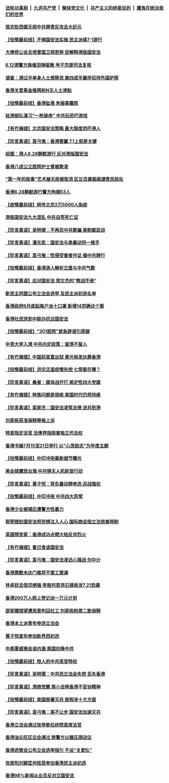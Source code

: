 ####  [法轮功真相](../../../../basic/blob/master/README.md?t=07011801) &nbsp;|&nbsp; [九评共产党](../../../../9ping.md/blob/master/README.md?t=07011801) &nbsp;|&nbsp; [解体党文化](../../../../jtdwh.md/blob/master/README.md?t=07011801)  &nbsp;|&nbsp; [共产主义的终极目的](../../../../gczydzjmd.md/blob/master/README.md?t=07011801) &nbsp;|&nbsp; [魔鬼在统治我们的世界](../../../../mgztzwmdsj.md/blob/master/README.md?t=07011801) 

#### [班农批西媒无视中共罪责反攻击大纪元](../pages/nsc415/n12222770.md?t=07011801) 

#### [【役情最前线】不惧国安法实施 民主派续7·1游行](../pages/nsc415/n12223038.md?t=07011801) 

#### [大律师公会去信曾国卫郑若骅 促解释港版国安法](../pages/nsc415/n12220788.md?t=07011801) 

#### [6.12港警方施催泪弹驱散 岑子杰提司法复核](../pages/nsc415/n12220777.md?t=07011801) 

#### [调查：港过半单身人士想移民 逾四成半冀伴侣持外国护照](../pages/nsc415/n12220751.md?t=07011801) 

#### [香港关爱基金推两轮N无人士津贴](../pages/nsc415/n12220704.md?t=07011801) 

#### [【役情最前线】香港坠落 朱镕基震怒](../pages/nsc415/n12220225.md?t=07011801) 

#### [驻港部队演习“一枪毙命” 中共玩恐吓游戏](../pages/nsc415/n12220496.md?t=07011801) 

#### [【有冇搞错】北京国安法策略 最大限度恐吓港人](../pages/nsc415/n12219875.md?t=07011801) 

#### [【珍言真语】袁弓夷：香港要赢 7.1上街是关键](../pages/nsc415/n12219745.md?t=07011801) 

#### [组图：港人6.28静默游行 反对港版国安法](../pages/nsc415/n12218602.md?t=07011801) 

#### [香港八成公立医院护士曾被欺凌](../pages/nsc415/n12218223.md?t=07011801) 

#### [“第一年的故事”艺术展无故被取消 区议员龚振祺谴责民政处](../pages/nsc415/n12218186.md?t=07011801) 

#### [香港6.28静默游行警方拘捕53人](../pages/nsc415/n12218138.md?t=07011801) 

#### [【疫情最前线】网传北京2万5000人染疫](../pages/nsc415/n12218099.md?t=07011801) 

#### [港版国安法九大混乱 中共自签死亡证](../pages/nsc415/n12218021.md?t=07011801) 

#### [【珍言真语】吴明德：不再忍中共欺骗 美制裁启动](../pages/nsc415/n12217501.md?t=07011801) 

#### [【珍言真语】潘东凯：国安法与美暴动同一推手](../pages/nsc415/n12217156.md?t=07011801) 

#### [【珍言真语】袁弓夷：性侵受害者作证 揭中共罪行](../pages/nsc415/n12215243.md?t=07011801) 

#### [【役情最前线】香港道人解析立蛋与中共气数](../pages/nsc415/n12214402.md?t=07011801) 

#### [【珍言真语】应对国安法 郑文杰的“教战手册”](../pages/nsc415/n12213003.md?t=07011801) 

#### [新民主同盟公布立法会选举 及民主派初选名单](../pages/nsc415/n12212919.md?t=07011801) 

#### [香港政府6月底起每户派十口罩 新增14宗确诊个案](../pages/nsc415/n12212899.md?t=07011801) 

#### [香港社民连到中联办抗议国安法](../pages/nsc415/n12212886.md?t=07011801) 

#### [【役情最前线】“301医院”紧急辟谣引质疑](../pages/nsc415/n12212303.md?t=07011801) 

#### [中资大举入港 中共内定政策：留港不留人](../pages/nsc415/n12212567.md?t=07011801) 

#### [【有冇搞错】中国前首富出狱 黄光裕发达靠香港](../pages/nsc415/n12212212.md?t=07011801) 

#### [【役情最前线】洪灾泛滥疫情失控 七常委在哪？](../pages/nsc415/n12209889.md?t=07011801) 

#### [【珍言真语】桑普：媒体战开打 美定性四大党媒](../pages/nsc415/n12210503.md?t=07011801) 

#### [【有冇搞错】种族问题是顽疾 美国时代仍将持续](../pages/nsc415/n12209616.md?t=07011801) 

#### [【珍言真语】梁家杰：国安法凌驾法律 送共到港](../pages/nsc415/n12209615.md?t=07011801) 

#### [刘家栋获准保释等候上诉](../pages/nsc415/n12207989.md?t=07011801) 

#### [特首指定法官 法律界指损害独立司法权](../pages/nsc415/n12208034.md?t=07011801) 

#### [香港书展7月15至21日举行 以“心灵励志”为年度主题](../pages/nsc415/n12208024.md?t=07011801) 

#### [【役情最前线】中印冲突最新细节曝光](../pages/nsc415/n12207862.md?t=07011801) 

#### [美全球鹰现台海 中共惧无人机斩首行动](../pages/nsc415/n12207763.md?t=07011801) 

#### [【珍言真语】黄子悦：背负暴动罪参选 迎战强权](../pages/nsc415/n12206512.md?t=07011801) 

#### [【役情最前线】中印冲突 中共四大异常](../pages/nsc415/n12204913.md?t=07011801) 

#### [香港少女被捕后遭警方性暴力](../pages/nsc415/n12205414.md?t=07011801) 

#### [郭荣铿批国安法将恐惧注入人心 国际商会指立法损害两制](../pages/nsc415/n12205388.md?t=07011801) 

#### [英国预言家：香港成功点燃大陆反共烈火](../pages/nsc415/n12205226.md?t=07011801) 

#### [【有冇搞错】看日食谈国安法](../pages/nsc415/n12204691.md?t=07011801) 

#### [【珍言真语】袁弓夷：国安法凌迟心理战 勿中计](../pages/nsc415/n12204462.md?t=07011801) 

#### [香港票数未达门槛将不罢工罢课](../pages/nsc415/n12202718.md?t=07011801) 

#### [林卓廷去信邓炳强 举报何君尧石镜泉涉7.21恐袭](../pages/nsc415/n12202753.md?t=07011801) 

#### [香港200万人网上登记派一万元计划](../pages/nsc415/n12202739.md?t=07011801) 

#### [邵家臻探望遭恶意判囚社工 刘家栋盼周二能保释](../pages/nsc415/n12202722.md?t=07011801) 

#### [香港本土派青年参选立法会](../pages/nsc415/n12202683.md?t=07011801) 

#### [黄子悦宣布参加新界西初选](../pages/nsc415/n12202639.md?t=07011801) 

#### [中美夏威夷会谈内涵 美国劝降中共](../pages/nsc415/n12202579.md?t=07011801) 

#### [【役情最前线】惊人的中共高官特权](../pages/nsc415/n12202286.md?t=07011801) 

#### [【珍言真语】吴明德：中共恐立法会失控 丢失香港](../pages/nsc415/n12202082.md?t=07011801) 

#### [【珍言真语】港商觉醒 周小龙唤香港不妥协精神](../pages/nsc415/n12201438.md?t=07011801) 

#### [【役情最前线】美国部署灭共 脱钩涉十大方面](../pages/nsc415/n12199207.md?t=07011801) 

#### [【珍言真语】袁弓夷：美不让步 国安法加速灭共](../pages/nsc415/n12198346.md?t=07011801) 

#### [香港立法会通过张举能任终院首席法官](../pages/nsc415/n12196744.md?t=07011801) 

#### [香港油尖旺区议会通过 禁警方以膝压颈动议](../pages/nsc415/n12196718.md?t=07011801) 

#### [香港选管会公布立会选举指引 不设“关爱队”](../pages/nsc415/n12196704.md?t=07011801) 

#### [张崑阳刘颖匡何桂蓝参加香港民主派初选](../pages/nsc415/n12196687.md?t=07011801) 

#### [香港98%新闻从业员反对立国安法](../pages/nsc415/n12196640.md?t=07011801) 

